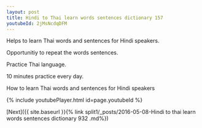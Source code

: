 ```yaml
---
layout: post
title: Hindi to Thai learn words sentences dictionary 157 
youtubeId: 2jMsNcdqDFM
---
```

 
 
Helps to learn Thai words and sentences for Hindi speakers.

Opportunitiy to repeat the words sentences. 

Practice Thai language. 
 
10 minutes practice every day. 
 
How to learn Thai words and sentences for Hindi speakers 
 
{% include youtubePlayer.html id=page.youtubeId %}
 
 
[Next]({{ site.baseurl }}{% link  split1/_posts/2016-05-08-Hindi to thai learn words sentences dictionary 932 .md%})
 
